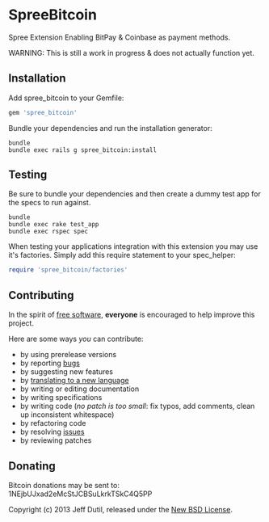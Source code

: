 SpreeBitcoin
============

Spree Extension Enabling BitPay & Coinbase as payment methods.

WARNING: This is still a work in progress & does not actually function yet.

Installation
------------

Add spree_bitcoin to your Gemfile:

```ruby
gem 'spree_bitcoin'
```

Bundle your dependencies and run the installation generator:

```shell
bundle
bundle exec rails g spree_bitcoin:install
```

Testing
-------

Be sure to bundle your dependencies and then create a dummy test app for the specs to run against.

```shell
bundle
bundle exec rake test_app
bundle exec rspec spec
```

When testing your applications integration with this extension you may use it's factories.
Simply add this require statement to your spec_helper:

```ruby
require 'spree_bitcoin/factories'
```


Contributing
------------

In the spirit of [free software](http://www.fsf.org/licensing/essays/free-sw.html), **everyone** is encouraged to help improve this project.

Here are some ways *you* can contribute:

* by using prerelease versions
* by reporting [bugs](https://github.com/jdutil/spree_bitcoin/issues)
* by suggesting new features
* by [translating to a new language](https://github.com/jdutil/spree_bitcoin/tree/master/config/locales)
* by writing or editing documentation
* by writing specifications
* by writing code (*no patch is too small*: fix typos, add comments, clean up inconsistent whitespace)
* by refactoring code
* by resolving [issues](https://github.com/jdutil/spree_bitcoin/issues)
* by reviewing patches


Donating
--------

Bitcoin donations may be sent to: 1NEjbUJxad2eMcStJCBSuLkrkTSkC4Q5PP

Copyright (c) 2013 Jeff Dutil, released under the [New BSD License](https://github.com/jdutil/spree_drop_ship/tree/master/LICENSE).
